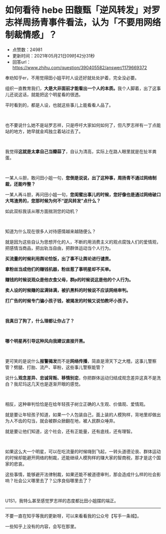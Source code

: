 # 如何看待 hebe 田馥甄「逆风转发」对罗志祥周扬青事件看法，认为「不要用网络制裁情感」？
- 点赞数：24981
- 更新时间：2021年05月21日09时42分31秒
- 回答url：https://www.zhihu.com/question/390405582/answer/1179669372
<body>
 <p data-pid="uTuAtMcg">奉劝知乎er，不用觉得田小姐平时人设还好就处处护着，完全没必要。</p>
 <p data-pid="z-GKnUmf">组织一直教育我们，<b>大是大非面前才能看出一个人的本质。</b>我个人脚着，出了这事儿还说这话，就能把这个明星看的很透。</p>
 <p data-pid="6VGGR0-m">平时看到的，都是人设，也就这些事儿上能看看人品了。</p>
 <p class="ztext-empty-paragraph"><br></p>
 <p data-pid="Av0Tx93U">也不要说什么她不是站罗志祥，只是呼吁大家如何如何了，但凡罗志祥有一丁点能站的地方，她早就金鸡独立着站过去了。</p>
 <p class="ztext-empty-paragraph"><br></p>
 <p data-pid="POzdbpP6">我觉得<b>这就是太拿自己当瓣蒜了</b>，自认为清高，实际上在路人眼里就是在扯羊粪蛋。</p>
 <p class="ztext-empty-paragraph"><br></p>
 <p data-pid="Ya14kXT7">一某人斗胆，敢问田小姐一句，<b>您倒是说说，出了这种事，周扬青不通过网络制裁，还能咋整？</b></p>
 <p data-pid="kkZMkIQV">一某人再斗胆，再问田小姐一句，<b>您闺蜜出事儿的时候，您好像也是通过网络破口大骂渣男的，您那时候为何不“逆风转发”点什么？</b></p>
 <p data-pid="ufWHxEhV">如此双标我该从哪方面揣测您的动机？</p>
 <p class="ztext-empty-paragraph"><br></p>
 <p data-pid="PBdKBGKx">知道为什么现在很多人对待感情越来越随便么？</p>
 <p data-pid="YDJrq0-U">就是因为这些自认为思想开化的人，不断的用消费主义的观点腐蚀人们的爱情观，把感情当商品，把出轨当自由，把群体运动当个人行为。</p>
 <p data-pid="-sX2qvoZ"><b>买流量的时候利用舆论恰饭，出了事不让舆论进行谴责。</b></p>
 <p data-pid="Uybfaur1"><b>拿粉丝当成他们的赚钱机器，粉丝惹了事明星却不买单。</b></p>
 <p data-pid="uzeE_zIJ"><b>赚钱的时候说观众是他衣食父母，群p的时候说这是他的个人行为。</b></p>
 <p data-pid="kwgcxMqk"><b>卖人设的时候赚的盆满钵满，被扒黑料的时候说不应该网络审判。</b></p>
 <p data-pid="_0WWoogz"><b>打广告的时候专门骗小孩子钱，被揭发的时候又说怕教坏小孩子。</b></p>
 <p class="ztext-empty-paragraph"><br></p>
 <p data-pid="XxYWdrDg"><b>我真日了狗了，什么理都让你占了？</b></p>
 <p class="ztext-empty-paragraph"><br></p>
 <p data-pid="Mkgdm0cj"><b>哪个明星再引导这种风向我建议直接开黑。</b></p>
 <p class="ztext-empty-paragraph"><br></p>
 <p data-pid="5PtpfAzD">更可笑的是说什么<b>报警揭发</b>而不是<b>网络传播</b>，简直是滑天下之大稽，这事儿警察管？劈腿、打胎、流产、草粉，这些事儿警察能管？</p>
 <p data-pid="MgF06cwm">说什么<b>观念差异、忠诚背叛、移情别恋</b>，你把群体运动归结成观念差异这真不是洗白？我尼玛这几天也是逐渐开眼的感觉。</p>
 <p class="ztext-empty-paragraph"><br></p>
 <p data-pid="mIA2qvKz">相反，这种审判恰恰是在给年轻孩子树立正确的人生观、价值观、爱情观。</p>
 <p data-pid="pMsRTeod">就是要让年轻孩子知道，如果一个人包装自己，面上装的人模狗样，背地里却做出为人不齿的勾当，就会被群众掀翻在地，被人民群众唾弃。</p>
 <p data-pid="smSFv3Ga">就是要让他们知道，这个社会，还有正能量，还有底线，还有理智。</p>
 <p class="ztext-empty-paragraph"><br></p>
 <p data-pid="BjCNsxoB">如果这么大一个明星，可以在吃流量的时候嗨到飞起，一转头道德沦丧、群体运动的时候却能避开网络的制裁，还能继续人模狗样的赚大家的智商税，那才是这个国家的悲哀。</p>
 <p data-pid="fwxSId9w">这些事情，能够避开法律制裁，如果还能不被道德审判，那会造成什么样的社会影响？社会公义哪里去了？公序良俗哪里去了？</p>
 <p class="ztext-empty-paragraph"><br></p>
 <p data-pid="cjL-ICEE">U1S1，我特么甚至感觉罗志祥的态度都比田小姐摆的端正。</p>
 <hr>
 <p data-pid="xIRi8uVL">不要一直在知乎等我的更新呀，可以来看看我的公众号【写手一条城】。</p>
 <p data-pid="bc0VmWCS">一些知乎上没有的内容，会写在那里。</p>
</body>